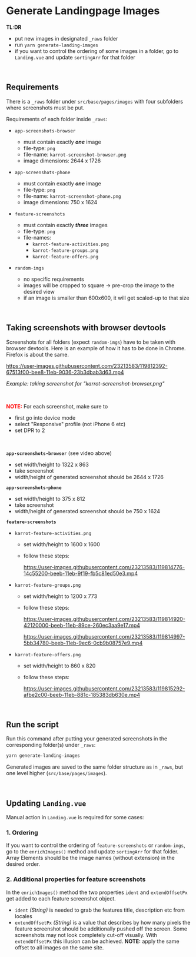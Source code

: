 <!--
SPDX-FileCopyrightText: 2016-2022 2016 Nick Sellen, <hello@nicksellen.co.uk> et al.

SPDX-License-Identifier: MIT
-->

<!-- View this file with embedded videos on GitHub: -->
<!-- https://github.com/karrot-dev/karrot-frontend/blob/master/src/base/generate-images-readme.md -->

# Generate Landingpage Images

**TL:DR**
- put new images in designated `_raws` folder
- run `yarn generate-landing-images`
- if you want to control the ordering of some images in a folder, go to `Landing.vue` and update `sortingArr` for that folder

<br />

## Requirements

There is a `_raws` folder under `src/base/pages/images` with four subfolders where screenshots must be put.

Requirements of each folder inside `_raws`:

- `app-screenshots-browser`
  - must contain exactly ***one*** image
  - file-type: `png`
  - file-name: `karrot-screenshot-browser.png`
  - image dimensions: 2644 x 1726

- `app-screenshots-phone`
  - must contain exactly ***one*** image
  - file-type: `png`
  - file-name: `karrot-screenshot-phone.png`
  - image dimensions: 750 x 1624

- `feature-screenshots`
  - must contain exactly ***three*** images
  - file-type: `png`
  - file-names:
    - `karrot-feature-activities.png`
    - `karrot-feature-groups.png`
    - `karrot-feature-offers.png`

- `random-imgs`
  - no specific requirements
  - images will be cropped to square -> pre-crop the image to the desired view
  - if an image is smaller than 600x600, it will get scaled-up to that size

<br />

## Taking screenshots with browser devtools

Screenshots for all folders (expect `random-imgs`) have to be taken with browser devtools. Here is an example of how it has to be done in Chrome. Firefox is about the same.

https://user-images.githubusercontent.com/23213583/119812392-67513f00-bee8-11eb-9036-23b3dbab3d63.mp4

<i>Example: taking screenshot for "karrot-screenshot-browser.png"</i>

<br />

<strong style="color: red;">NOTE:</strong> For each screenshot, make sure to
- first go into device mode
- select "Responsive" profile (not iPhone 6 etc)
- set DPR to 2

<br />

**`app-screenshots-browser`** (see video above)
  - set width/height to 1322 x 863
  - take screenshot
  - width/height of generated screenshot should be 2644 x 1726

**`app-screenshots-phone`**
  - set width/height to 375 x 812
  - take screenshot
  - width/height of generated screenshot should be 750 x 1624

**`feature-screenshots`**
- `karrot-feature-activities.png`
  - set width/height to 1600 x 1600
  - follow these steps:

    https://user-images.githubusercontent.com/23213583/119814776-14c55200-beeb-11eb-9f19-fb5c81ed50e3.mp4

- `karrot-feature-groups.png`
  - set width/height to 1200 x 773
  - follow these steps:

    https://user-images.githubusercontent.com/23213583/119814920-42120000-beeb-11eb-89ce-260ec3aa9e17.mp4

    https://user-images.githubusercontent.com/23213583/119814997-5bb34780-beeb-11eb-9ec6-0cb9b08757e9.mp4

- `karrot-feature-offers.png`
  - set width/height to 860 x 820
  - follow these steps:

    https://user-images.githubusercontent.com/23213583/119815292-afbe2c00-beeb-11eb-881c-185383db630e.mp4

<br />

## Run the script

Run this command after putting your generated screenshots in the corresponding folder(s) under `_raws`:
```js
yarn generate-landing-images
```

Generated images are saved to the same folder structure as in `_raws`, but one level higher (`src/base/pages/images`).

<br />

## Updating `Landing.vue`

Manual action in `Landing.vue` is required for some cases:

### 1. Ordering

If you want to control the ordering of `feature-screenshots` or `random-imgs`, go to the `enrichImages()` method and update `sortingArr` for that folder. Array Elements should be the image names (without extension) in the desired order.

### 2. Additional properties for feature screenshots

In the `enrichImages()` method the two properties `ident` and `extendOffsetPx` get added to each feature screenshot object.

- `ident` *(String)* is needed to grab the features title, description etc from locales
- `extendOffsetPx` *(String)* is a value that describes by how many pixels the feature screenshot should be additionally pushed off the screen. Some screenshots may not look completely cut-off visually. With `extendOffsetPx` this illusion can be achieved. **NOTE:** apply the same offset to all images on the same site.
